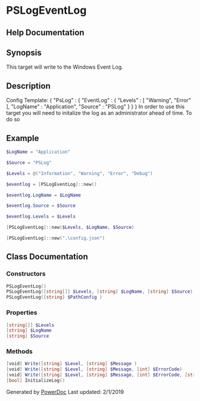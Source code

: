 # PSLogEventLog

## Help Documentation

## Synopsis

This target will write to the Windows Event Log.

## Description

Config Template:
{
    "PsLog" : {
        "EventLog" : {
            "Levels" : [
                "Warning",
                "Error"
            ],
            "LogName" : "Application",
            "Source" : "PSLog"
        }
    }
}
In order to use this target you will need to initalize the log as an administrator ahead of time.  To do so 

## Example

```PowerShell
$LogName = "Application"

$Source = "PSLog"

$Levels = @("Information", "Warning", "Error", "Debug")

$eventlog = [PSLogEventLog]::new()

$eventlog.LogName = $LogName

$eventlog.Source = $Source

$eventlog.Levels = $Levels

[PSLogEventLog]::new($Levels, $LogName, $Source)

[PSLogEventLog]::new(".\config.json")

```

## Class Documentation

### Constructors

```PowerShell
PSLogEventLog()
PSLogEventLog([string[]] $Levels, [string] $LogName, [string] $Source)
PSLogEventLog([string] $PathConfig )
```

### Properties

```PowerShell
[string[]] $Levels
[string] $LogName
[string] $Source
```

### Methods

```PowerShell
[void] Write([string] $Level, [string] $Message )
[void] Write([string] $Level, [string] $Message, [int] $ErrorCode)
[void] Write([string] $Level, [string] $Message, [int] $ErrorCode, [string] $CallingFile, [int] $CallingLine)
[bool] InitializeLog()
```

Generated by [PowerDoc](https://github.com/luther38/PowerDoc)
Last updated: 2/1/2019
